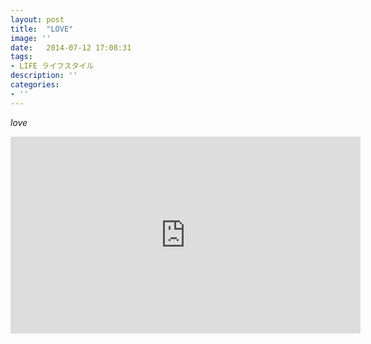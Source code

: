 ```yaml
---
layout: post
title:  "LOVE"
image: ''
date:   2014-07-12 17:08:31
tags:
- LIFE ライフスタイル
description: ''
categories:
- ''
---
```


_love_

<div align="center">
<iframe width="560" height="315" src="https://www.youtube.com/embed/wd11sJc376U" frameborder="0" allow="accelerometer; autoplay; clipboard-write; encrypted-media; gyroscope; picture-in-picture" allowfullscreen></iframe>
</div>

